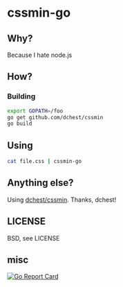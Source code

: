# cssmin-go

## Why?

Because I hate node.js

## How?

### Building

```bash
export GOPATH=/foo
go get github.com/dchest/cssmin
go build
```

## Using

```bash
cat file.css | cssmin-go
```

## Anything else?

Using [dchest/cssmin](https://github.com/dchest/cssmin). Thanks, dchest!

## LICENSE

BSD, see LICENSE

## misc

[![Go Report Card](https://goreportcard.com/badge/github.com/winks/cssmin-go)](https://goreportcard.com/report/github.com/winks/cssmin-go)
